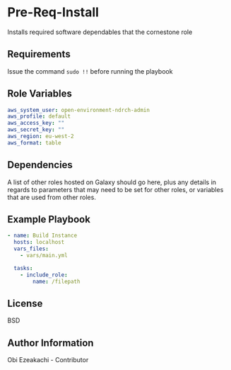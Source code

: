 Pre-Req-Install
=========

Installs required software dependables that the cornestone role

Requirements
------------

Issue the command `sudo !!` before running the playbook

Role Variables
--------------

```yaml
aws_system_user: open-environment-ndrch-admin
aws_profile: default
aws_access_key: ""
aws_secret_key: ""
aws_region: eu-west-2
aws_format: table
```

Dependencies
------------

A list of other roles hosted on Galaxy should go here, plus any details in regards to parameters that may need to be set for other roles, or variables that are used from other roles.

Example Playbook
----------------



```yml
- name: Build Instance  
  hosts: localhost
  vars_files:
    - vars/main.yml

  tasks:
    - include_role:
        name: /filepath
```
License
-------

BSD

Author Information
------------------

Obi Ezeakachi - Contributor

